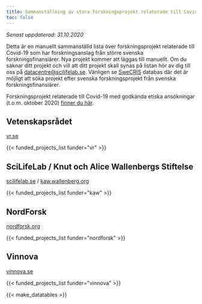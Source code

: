 ```yaml
---
title: Sammanställning av stora forskningsprojekt relaterade till Covid-19 från större anslagsgivare i Sverige
toc: false
---
```

<i>Senast uppdaterad: 31.10.2020</i>

Detta är en manuellt sammanställd lista över forskningsprojekt relaterade till Covid-19 som har forskningsanslag från större svenska forskningsfinansiärer. Nya projekt kommer att läggas till manuellt. Om du saknar ditt projekt och vill att ditt projekt skall synas på listan hör av dig till oss på datacentre@scilifelab.se. Vänligen se [SweCRIS](https://www.swecris.se/betasearch/?q=Covid&view=cards&lang=sv) databas där det är möjligt att söka projekt efter svenska forskningsprojekt från svenska forskningsfinansiärer.

Forskningsprojekt relaterade till Covid-19 med godkända etiska ansökningar (t.o.m. oktober 2020) [finner du här](https://www.kliniskastudier.se/statistik/kliniska-studier-rorande-covid-19.html).

## Vetenskapsrådet
[vr.se](https://www.vr.se/)

{{< funded_projects_list funder="vr" >}}

## SciLifeLab / Knut och Alice Wallenbergs Stiftelse
[scilifelab.se](https://www.scilifelab.se/) / [kaw.wallenberg.org](https://kaw.wallenberg.org/en)

{{< funded_projects_list funder="kaw" >}}

## NordForsk
[nordforsk.org](https://www.nordforsk.org/)

{{< funded_projects_list funder="nordforsk" >}}

## Vinnova
[vinnova.se](https://www.vinnova.se/)

{{< funded_projects_list funder="vinnova" >}}

{{< make_datatables >}}

